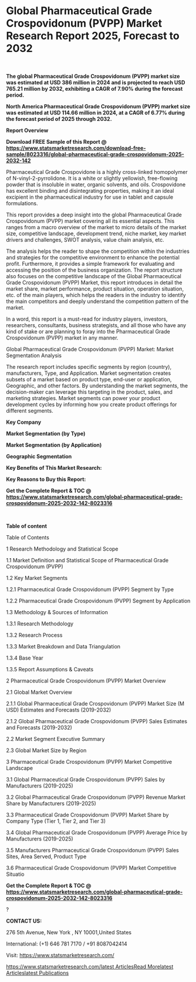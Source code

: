 <h1>Global Pharmaceutical Grade Crospovidonum (PVPP) Market Research Report 2025, Forecast to 2032</h1><br/><p><strong>The global Pharmaceutical Grade Crospovidonum (PVPP) market size was estimated at USD 386 million in 2024 and is projected to reach USD 765.21 million by 2032, exhibiting a <strong>CAGR</strong> of 7.90% during the forecast period.</strong></p>
 
 
 
 <p><strong>North America Pharmaceutical Grade Crospovidonum (PVPP) market size was estimated at USD 114.66 million in 2024, at a <strong>CAGR</strong> of 6.77% during the forecast period of 2025 through 2032.</strong></p>
 
 
 
 <p><strong>Report Overview</strong></p>
 
 
 
 <p><strong>Download FREE Sample of this Report @ <a href="https://www.statsmarketresearch.com/download-free-sample/8023316/global-pharmaceutical-grade-crospovidonum-2025-2032-142">https://www.statsmarketresearch.com/download-free-sample/8023316/global-pharmaceutical-grade-crospovidonum-2025-2032-142</a></strong></p>
 
 
 
 <p>Pharmaceutical Grade Crospovidone is a highly cross-linked homopolymer of N-vinyl-2-pyrrolidone. It is a white or slightly yellowish, free-flowing powder that is insoluble in water, organic solvents, and oils. Crospovidone has excellent binding and disintegrating properties, making it an ideal excipient in the pharmaceutical industry for use in tablet and capsule formulations.</p>
 
 
 
 <p>This report provides a deep insight into the global Pharmaceutical Grade Crospovidonum (PVPP) market covering all its essential aspects. This ranges from a macro overview of the market to micro details of the market size, competitive landscape, development trend, niche market, key market drivers and challenges, SWOT analysis, value chain analysis, etc.</p>
 
 
 
 <p>The analysis helps the reader to shape the competition within the industries and strategies for the competitive environment to enhance the potential profit. Furthermore, it provides a simple framework for evaluating and accessing the position of the business organization. The report structure also focuses on the competitive landscape of the Global Pharmaceutical Grade Crospovidonum (PVPP) Market, this report introduces in detail the market share, market performance, product situation, operation situation, etc. of the main players, which helps the readers in the industry to identify the main competitors and deeply understand the competition pattern of the market.</p>
 
 
 
 <p>In a word, this report is a must-read for industry players, investors, researchers, consultants, business strategists, and all those who have any kind of stake or are planning to foray into the Pharmaceutical Grade Crospovidonum (PVPP) market in any manner.</p>
 
 
 
 <p>Global Pharmaceutical Grade Crospovidonum (PVPP) Market: Market Segmentation Analysis</p>
 
 
 
 <p>The research report includes specific segments by region (country), manufacturers, Type, and Application. Market segmentation creates subsets of a market based on product type, end-user or application, Geographic, and other factors. By understanding the market segments, the decision-maker can leverage this targeting in the product, sales, and marketing strategies. Market segments can power your product development cycles by informing how you create product offerings for different segments.</p>
 
 
 
 <p><strong>Key Company</strong></p>
 
 
 
 <p><strong>Market Segmentation (by Type)</strong></p>
 
 
 
 <p><strong>Market Segmentation (<strong>by Application</strong>)</strong></p>
 
 
 
 <p><strong>Geographic Segmentation</strong></p>
 
 
 
 <p><strong>Key Benefits of This Market Research:</strong></p>
 
 
 
 <p><strong>Key <strong>Reasons to Buy</strong> this Report:</strong></p>
 
 
 
 <div><b>Get the Complete Report & TOC @ <a href="https://www.statsmarketresearch.com/global-pharmaceutical-grade-crospovidonum-2025-2032-142-8023316">https://www.statsmarketresearch.com/global-pharmaceutical-grade-crospovidonum-2025-2032-142-8023316</a></b></div>
 
 
 
 <p><br />
 
 <b>Table of content</b></p>
 
 
 
 <p>Table of Contents<br />
 
 1 Research Methodology and Statistical Scope<br />
 
 1.1 Market Definition and Statistical Scope of Pharmaceutical Grade Crospovidonum (PVPP)<br />
 
 1.2 Key Market Segments<br />
 
 1.2.1 Pharmaceutical Grade Crospovidonum (PVPP) Segment by Type<br />
 
 1.2.2 Pharmaceutical Grade Crospovidonum (PVPP) Segment by Application<br />
 
 1.3 Methodology & Sources of Information<br />
 
 1.3.1 Research Methodology<br />
 
 1.3.2 Research Process<br />
 
 1.3.3 Market Breakdown and Data Triangulation<br />
 
 1.3.4 Base Year<br />
 
 1.3.5 Report Assumptions & Caveats<br />
 
 2 Pharmaceutical Grade Crospovidonum (PVPP) Market Overview<br />
 
 2.1 Global Market Overview<br />
 
 2.1.1 Global Pharmaceutical Grade Crospovidonum (PVPP) Market Size (M USD) Estimates and Forecasts (2019-2032)<br />
 
 2.1.2 Global Pharmaceutical Grade Crospovidonum (PVPP) Sales Estimates and Forecasts (2019-2032)<br />
 
 2.2 Market Segment Executive Summary<br />
 
 2.3 Global Market Size by Region<br />
 
 3 Pharmaceutical Grade Crospovidonum (PVPP) Market Competitive Landscape<br />
 
 3.1 Global Pharmaceutical Grade Crospovidonum (PVPP) Sales by Manufacturers (2019-2025)<br />
 
 3.2 Global Pharmaceutical Grade Crospovidonum (PVPP) Revenue Market Share by Manufacturers (2019-2025)<br />
 
 3.3 Pharmaceutical Grade Crospovidonum (PVPP) Market Share by Company Type (Tier 1, Tier 2, and Tier 3)<br />
 
 3.4 Global Pharmaceutical Grade Crospovidonum (PVPP) Average Price by Manufacturers (2019-2025)<br />
 
 3.5 Manufacturers Pharmaceutical Grade Crospovidonum (PVPP) Sales Sites, Area Served, Product Type<br />
 
 3.6 Pharmaceutical Grade Crospovidonum (PVPP) Market Competitive Situatio</p>
 
 
 
 <div><b>Get the Complete Report & TOC @ <a href="https://www.statsmarketresearch.com/global-pharmaceutical-grade-crospovidonum-2025-2032-142-8023316">https://www.statsmarketresearch.com/global-pharmaceutical-grade-crospovidonum-2025-2032-142-8023316</a></b></div>
 
 
 
 <p>? </p>
 
 
 
 <p><b>CONTACT US:</b><br />
 
 276 5th Avenue, New York , NY 10001,United States<br />
 
 International: (+1) 646 781 7170 / +91 8087042414<br />
 
 Visit: <a href="https://www.statsmarketresearch.com/">https://www.statsmarketresearch.com/</a><br />
 
 <a href="https://gyeongbokgung.com">https://www.statsmarketresearch.com/</a><a href="https://hallyeomaritime.com">latest Articles</a><a href="https://jingwansa.com">Read More</a><a href="https://nguoiviet.jp/">latest Articles</a><a href="https://www.intelmarketresearch.com/">latest Publications</a></p>